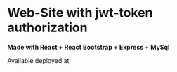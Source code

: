 <h1>Web-Site with jwt-token authorization</h1>
<b>Made with React + React Bootstrap + Express + MySql </b>


<span>Available deployed at: </span>